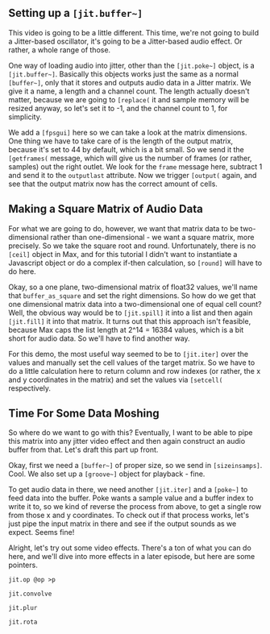 ## Setting up a `[jit.buffer~]`

This video is going to be a little different. This time, we're not going to build a Jitter-based oscillator, it's going to be a Jitter-based audio effect. Or rather, a whole range of those.

One way of loading audio into jitter, other than the `[jit.poke~]` object, is a `[jit.buffer~]`. Basically this objects works just the same as a normal `[buffer~]`, only that it stores and outputs audio data in a Jitter matrix. We give it a name, a length and a channel count. The length actually doesn't matter, because we are going to `[replace(` it and sample memory will be resized anyway, so let's set it to -1, and the channel count to 1, for simplicity. 

We add a `[fpsgui]` here so we can take a look at the matrix dimensions. One thing we have to take care of is the length of the output matrix, because it's set to 44 by default, which is a bit small. So we send it the `[getframes(` message, which will give us the number of frames (or rather, samples) out the right outlet. We look for the `frame` message here, subtract 1 and send it to the `outputlast` attribute. Now we trigger `[output(` again, and see that the output matrix now has the correct amount of cells. 

## Making a Square Matrix of Audio Data

For what we are going to do, however, we want that matrix data to be two-dimensional rather than one-dimensional - we want a square matrix, more precisely. So we take the square root and round. Unfortunately, there is no `[ceil]` object in Max, and for this tutorial I didn't want to instantiate a Javascript object or do a complex if-then calculation, so `[round]` will have to do here.

Okay, so a one plane, two-dimensional matrix of float32 values, we'll name that `buffer_as_square` and set the right dimensions.  So how do we get that one dimensional matrix data into a two-dimensional one of equal cell count? Well, the obvious way would be to `[jit.spill]` it into a list and then again `[jit.fill]` it into that matrix. It turns out that this approach isn't feasible, because Max caps the list length at 2^14 = 16384 values, which is a bit short for audio data. So we'll have to find another way.

For this demo, the most useful way seemed to be to `[jit.iter]` over the values and manually set the cell values of the target matrix. So we have to do a little calculation here to return column and row indexes (or rather, the x and y coordinates in the matrix) and set the values via `[setcell(` respectively.

## Time For Some Data Moshing

So where do we want to go with this? Eventually, I want to be able to pipe this matrix into any jitter video effect and then again construct an audio buffer from that. Let's draft this part up front.

Okay, first we need a `[buffer~]` of proper size, so we send in `[sizeinsamps]`. Cool. We also set up a `[groove~]` object for playback - fine.

To get audio data in there, we need another `[jit.iter]` and a `[poke~]` to feed data into the buffer. Poke wants a sample value and a buffer index to write it to, so we kind of reverse the process from above, to get a single row from those x and y coordinates. To check out if that process works, let's just pipe the input matrix in there and see if the output sounds as we expect. Seems fine!

Alright, let's try out some video effects. There's a ton of what you can do here, and we'll dive into more effects in a later episode, but here are some pointers.


`jit.op @op >p`

`jit.convolve`

`jit.plur`

`jit.rota`